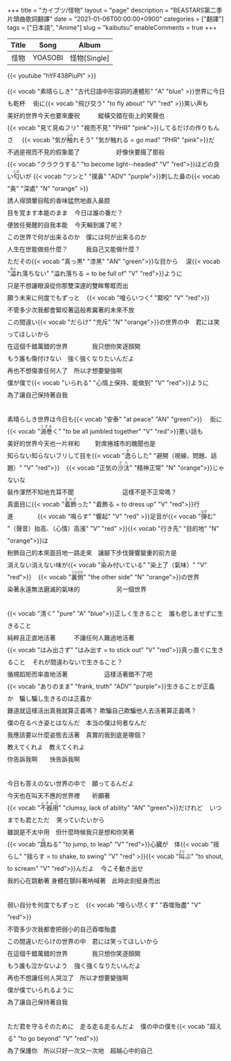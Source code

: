 +++
title = "カイブツ/怪物"
layout = "page"
description = "BEASTARS第二季片頭曲歌詞翻譯"
date = "2021-01-06T00:00:00+0900"
categories = ["翻譯"]
tags = ["日本語", "Anime"]
slug = "kaibutsu"
enableComments = true
+++


Title  | Song  |  Album
:--:|:---:|:--:
怪物  |  YOASOBI |  怪物\[Single\]

{{< youtube "hYF438PiuPI" >}}

<div style="margin:1em 0;line-height:2">
  {{< vocab "素晴らしき" "古代日語中形容詞的連體形" "A" "blue" >}}世界に今日も乾杯
  &emsp;街に{{< vocab "飛び交う" "to fly about" "V" "red" >}}笑い声も<br/>
  美好的世界今天也要來慶祝&emsp;&emsp;&emsp;縱橫交錯在街上的笑聲也<br/>
  {{< vocab "見て見ぬフリ" "視而不見" "PHR" "pink">}}してるだけの作りもんさ&nbsp;&nbsp;&nbsp;&nbsp;
  {{< vocab "気が<ruby>触<rt>ふわ</rt></ruby>れそう" "気が触れる = go mad" "PHR" "pink">}}だ<br/>
  不過是視而不見的假象罷了&emsp;&emsp;&emsp;&emsp;&emsp;&emsp;好像快要瘋了那般<br/>
  {{< vocab "クラクラする" "to become light--headed" "V" "red">}}ほどの良い<ruby>匂<rt>にお</rt></ruby>いが
  {{< vocab "ツンと" "撲鼻" "ADV" "purple">}}刺した鼻の{{< vocab "奥" "深處" "N" "orange" >}}<br/>
  誘人得頭暈目眩的香味猛然地直入鼻腔<br/>
  目を覚ます本能のまま&nbsp;&nbsp;&nbsp;&nbsp;今日は誰の番だ？<br/>
  便放任覺醒的自我本能&nbsp;&nbsp;&nbsp;&nbsp;今天輪到誰了呢？<br/>
  この世界で何が出来るのか&emsp;僕には何が出来るのか<br/>
  人生在世能做些什麼？&emsp;&emsp;&emsp;我自己又能做什麼？<br/>
  ただその{{< vocab "真っ黒" "漆黑" "AN" "green">}}な目から&emsp;
  涙{{< vocab "<ruby>溢<rt>あふ</rt></ruby>れ落ちない" "溢れ落ちる = to be full of" "V" "red">}}ように<br/>
  只是不想讓眼淚從你那雙深邃的雙眸奪眶而出<br/>
  願う未来に何度でもずっと&nbsp;&nbsp;&nbsp;&nbsp;{{< vocab "喰らいつく" "緊咬" "V" "red">}}<br/>
  不管多少次我都會緊咬著這般希冀著的未來不放<br/>
  この間違い{{< vocab "だらけ" "充斥" "N" "orange">}}の世界の中&emsp;君には笑ってほしいから<br/>
  在這個千錯萬錯的世界&emsp;&emsp;&emsp;&emsp;我只想你笑逐顏開<br/>
  もう誰も傷付けない&emsp;強く強くなりたいんだよ<br/>
  再也不想傷害任何人了&emsp;所以才想要變強啊<br/>
  僕が僕で{{< vocab "<ex>いられる</ex>" "心情上保持、能做到" "V" "red">}}ように<br/>
  為了讓自己保持著自我<br/><br/>
  素晴らしき世界は今日も{{< vocab "安泰" "at peace" "AN" "green">}}&emsp;
  街に{{< vocab "<ruby>渦巻<rt>うずま</rt></ruby>く" "to be all jumbled together" "V" "red">}}悪い話も<br/>
  美好的世界今天也一片祥和&emsp;&emsp;&ensp;對席捲城市的醜聞也是<br/>
  知らない知らないフリして目を{{< vocab "<ruby>逸<rt>そ</rt></ruby>らした" "避開（視線、問題、話題）" "V" "red">}}&nbsp;&nbsp;&nbsp;&nbsp;{{< vocab "正気の<ruby>沙汰<rt>さた</rt></ruby>" "精神正常" "N" "orange">}}じゃないな<br/>
  裝作渾然不知地充耳不聞&emsp;&emsp;&emsp;&emsp;&emsp;&emsp;&emsp;&emsp;這樣不是不正常嗎？<br/>
  真面目に{{< vocab "<ruby>着飾<rt>きかざ</rt></ruby>った" "着飾る = to dress up" "V" "red">}}行進&emsp;&emsp;&emsp;&emsp;{{< vocab "鳴らす" "響起" "V" "red" >}}足音が{{< vocab "<ruby>弾<rt>はず</rt></ruby>む" "（聲音）抬高、（心情）高漲" "V" "red" >}}{{< vocab "行き先" "目的地" "N" "orange">}}は<br/>
  粉飾自己的本來面目地一路走來&emsp;讓腳下步伐聲響變重的前方是<br/>
  消えない消えない味が{{< vocab "<ruby>染<rt>し</rt></ruby>み付いている" "染上了（氣味）" "V" "red">}}&nbsp;&nbsp;&nbsp;&nbsp;{{< vocab "<ruby>裏側<rt>うらがわ</rt></ruby>" "the other side" "N" "orange">}}の世界<br/>
  染著永遠無法磨滅的氣味的&emsp;&emsp;&emsp;&emsp;&emsp;&emsp;另一個世界<br/><br/>
  {{< vocab "清く" "pure" "A" "blue">}}正しく生きること&emsp;誰も悲しませずに生きること<br/>
  純粹且正直地活著&emsp;&emsp;&emsp;不讓任何人難過地活著<br/>
  {{< vocab "はみ出さず" "はみ出す = to stick out" "V" "red">}}真っ直ぐに生きること&nbsp;&nbsp;&nbsp;&nbsp;それが間違わないで生きること？<br/>
  循規蹈矩而率直地活著&emsp;&emsp;&emsp;&emsp;&emsp;&emsp;這樣活著錯不了吧<br/>
  {{< vocab "ありのまま" "frank, truth" "ADV" "purple">}}生きることが正義か&emsp;騙し騙し生きるのは正義か<br/>
  難道就這樣活出真我就算正義嗎？&nbsp;欺騙自己欺騙他人去活著算正義嗎？<br/>
  僕の在るべき姿とはなんだ&emsp;本当の僕は何者なんだ<br/>
  我應該要以什麼姿態去活著&emsp;真實的我到底是哪個？<br/>
  教えてくれよ&emsp;教えてくれよ<br/>
  你告訴我啊&emsp;&emsp;快告訴我啊<br/><br/>
  今日も答え<grammar>の</grammar>ない世界の中で&emsp;願ってるんだよ<br/>
  今天也在叫天不應的世界裡&emsp;&emsp;祈願著<br/>
  {{< vocab "<ruby>不器用<rt>ぶきよう</rt></ruby>" "clumsy, lack of ability" "AN" "green">}}だけれど&nbsp;&nbsp;&nbsp;&nbsp;いつまでも君とただ&nbsp;&nbsp;&nbsp;&nbsp;笑っていたいから<br/>
  雖說是不太中用&emsp;但什麼時候我只是想和你笑著<br/>
  {{< vocab "<ruby>跳<rt>は</rt></ruby>ねる" "to jump, to leap" "V" "red">}}心臓が&emsp;体{{< vocab "揺らし" "揺らす = to shake, to swing" "V" "red" >}}{{< vocab "<ruby>叫<rt>さけ</rt>ぶ</ruby>" "to shout, to scream" "V" "red">}}んだよ&nbsp;&nbsp;&nbsp;&nbsp;今こそ動き出せ<br/>
  我的心在跳動著&nbsp;身體在顫抖著吶喊著&emsp;此時此刻挺身而出<br/><br/>
  弱い自分を何度でもずっと&emsp;{{< vocab "喰らい尽くす" "吞噬殆盡" "V" "red">}}<br/>
  不管多少次我都會把弱小的自己吞噬殆盡<br/>
  この間違いだらけの世界の中&emsp;君には笑ってほしいから<br/>
  在這個千錯萬錯的世界&emsp;&emsp;&emsp;&emsp;我只想你笑逐顏開<br/>
  もう誰も泣かないよう&nbsp;&nbsp;&nbsp;&nbsp;強く強くなりたいんだよ<br/>
  再也不想讓任何人哭泣了&emsp;所以才想要變強啊<br/>
  僕が僕でいられるように<br/>
  為了讓自己保持著自我<br/><br/>
  ただ君を守るそのために&emsp;走る走る走るんだよ&emsp;僕の中の僕を{{< vocab "超える" "to go beyond" "V" "red">}}<br/>
  為了保護你&emsp;所以只好一次又一次地&emsp;超越心中的自己
</div>
